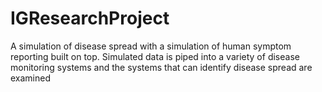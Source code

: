 # IGResearchProject
A simulation of disease spread with a simulation of human symptom reporting built on top. Simulated data is piped into a variety of disease monitoring systems and the systems that can identify disease spread are examined
